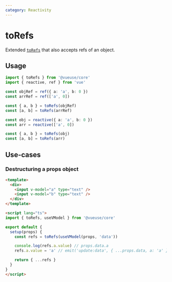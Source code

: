 ```yaml
---
category: Reactivity
---
```


# toRefs

Extended [`toRefs`](https://v3.vuejs.org/api/refs-api.html#torefs) that also accepts refs of an object.

## Usage

<!-- eslint-disable array-bracket-spacing -->
<!-- eslint-disable @typescript-eslint/no-redeclare -->

```ts
import { toRefs } from '@vueuse/core'
import { reactive, ref } from 'vue'

const objRef = ref({ a: 'a', b: 0 })
const arrRef = ref(['a', 0])

const { a, b } = toRefs(objRef)
const [a, b] = toRefs(arrRef)

const obj = reactive({ a: 'a', b: 0 })
const arr = reactive(['a', 0])

const { a, b } = toRefs(obj)
const [a, b] = toRefs(arr)
```

## Use-cases

### Destructuring a props object

```html
<template>
  <div>
    <input v-model="a" type="text" />
    <input v-model="b" type="text" />
  </div>
</template>

<script lang="ts">
import { toRefs, useVModel } from '@vueuse/core'

export default {
  setup(props) {
    const refs = toRefs(useVModel(props, 'data'))

    console.log(refs.a.value) // props.data.a
    refs.a.value = 'a' // emit('update:data', { ...props.data, a: 'a' })

    return { ...refs }
  }
}
</script>
```
